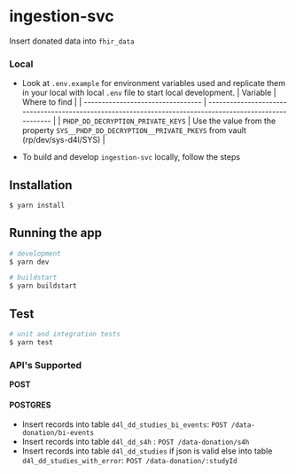 # ingestion-svc

Insert donated data into `fhir_data`

### Local

- Look at `.env.example` for environment variables used and replicate them in your local with local `.env` file to start local development.
  | Variable | Where to find |
  | --------------------------------- | -------------------------------------------------------------------------------------------------------- |
  | `PHDP_DD_DECRYPTION_PRIVATE_KEYS` | Use the value from the property `SYS__PHDP_DD_DECRYPTION__PRIVATE_PKEYS` from vault (rp/dev/sys-d4l/SYS) |

- To build and develop `ingestion-svc` locally, follow the steps

## Installation

```bash
$ yarn install
```

## Running the app

```bash
# development
$ yarn dev

# buildstart
$ yarn buildstart
```

## Test

```bash
# unit and integration tests
$ yarn test
```

### API's Supported

**POST**

#### POSTGRES

- Insert records into table `d4l_dd_studies_bi_events`: `POST /data-donation/bi-events`
- Insert records into table `d4l_dd_s4h` : `POST /data-donation/s4h`
- Insert records into table `d4l_dd_studies` if json is valid else into table `d4l_dd_studies_with_error`: `POST /data-donation/:studyId`
